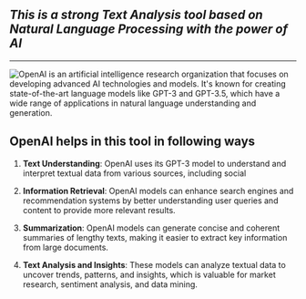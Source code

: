 *This is a strong Text Analysis tool based on Natural Language Processing with the power of AI*
-
---
![OpenAI is an artificial intelligence research organization that focuses on developing advanced AI technologies and models. It's known for creating state-of-the-art language models like GPT-3 and GPT-3.5, which have a wide range of applications in natural language understanding and generation.](/Text-Analysis/images/openai5002.jpg)

## OpenAI helps in this tool in following ways
1. **Text Understanding**: OpenAI uses its GPT-3 model to understand and interpret textual data from various sources, including social 
2. **Information Retrieval**: OpenAI models can enhance search engines and recommendation systems by better understanding user queries and content to provide more relevant results.

3. **Summarization**: OpenAI models can generate concise and coherent summaries of lengthy texts, making it easier to extract key information from large documents.

4. **Text Analysis and Insights**: These models can analyze textual data to uncover trends, patterns, and insights, which is valuable for market research, sentiment analysis, and data mining.